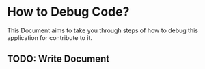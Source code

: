 # How to Debug Code? 

This Document aims to take you through steps of how to debug this application for contribute to it.


## TODO: Write Document